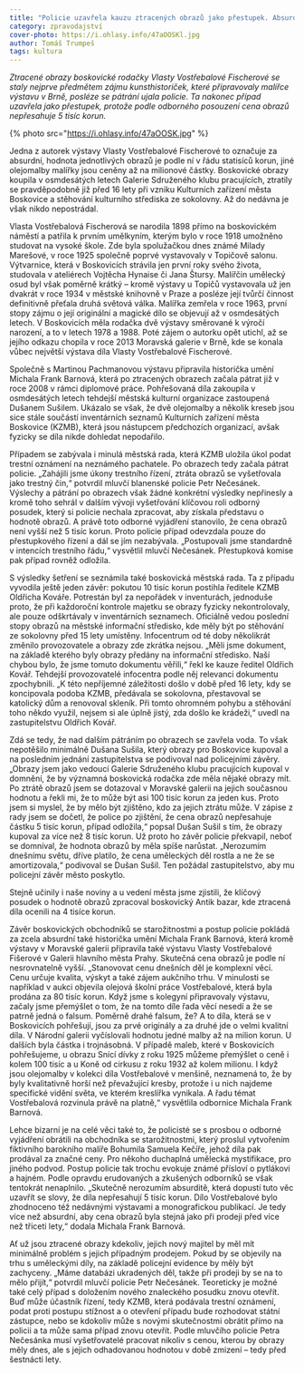 ```yaml
---
title: "Policie uzavřela kauzu ztracených obrazů jako přestupek. Absurdní, hodnotí závěr odbornice"
category: zpravodajství
cover-photo: https://i.ohlasy.info/47aOOSKl.jpg
author: Tomáš Trumpeš
tags: kultura
---
```


*Ztracené obrazy boskovické rodačky Vlasty Vostřebalové Fischerové se staly nejprve předmětem zájmu kunsthistoriček, které připravovaly malířce výstavu v Brně, posléze se pátrání ujala policie. Ta nakonec případ uzavřela jako přestupek, protože podle odborného posouzení cena obrazů nepřesahuje 5 tisíc korun.*

{% photo src="https://i.ohlasy.info/47aOOSK.jpg" %}

Jedna z autorek výstavy Vlasty Vostřebalové Fischerové to označuje za absurdní, hodnota jednotlivých obrazů je podle ní v řádu statisíců korun, jiné olejomalby malířky jsou ceněny až na milionové částky. Boskovické obrazy koupila v osmdesátých letech Galerie Sdruženého klubu pracujících, ztratily se pravděpodobně již před 16 lety při vzniku Kulturních zařízení města Boskovice a stěhování kulturního střediska ze sokolovny. Až do nedávna je však nikdo nepostrádal.

Vlasta Vostřebalová Fischerová se narodila 1898 přímo na boskovickém náměstí a patřila k prvním umělkyním, kterým bylo v roce 1918 umožněno studovat na vysoké škole. Zde byla spolužačkou dnes známé Milady Marešové, v roce 1925 společně poprvé vystavovaly v Topičově salonu. Výtvarnice, která v Boskovicích strávila jen první roky svého života, studovala v ateliérech Vojtěcha Hynaise či Jana Štursy. Malířčin umělecký osud byl však poměrně krátký – kromě výstavy u Topičů vystavovala už jen dvakrát v roce 1934 v městské knihovně v Praze a posléze její tvůrčí činnost definitivně přeťala druhá světová válka. Malířka zemřela v roce 1963, první stopy zájmu o její originální a magické dílo se objevují až v osmdesátých letech. V Boskovicích měla rodačka dvě výstavy směrované k výročí narození, a to v letech 1978 a 1988. Poté zájem o autorku opět utichl, až se jejího odkazu chopila v roce 2013 Moravská galerie v Brně, kde se konala vůbec největší výstava díla Vlasty Vostřebalové Fischerové.

Společně s Martinou Pachmanovou výstavu připravila historička umění Michala Frank Barnová, která po ztracených obrazech začala pátrat již v roce 2008 v rámci diplomové práce.  Pohřešovaná díla zakoupila v osmdesátých letech tehdejší městská kulturní organizace zastoupená Dušanem Sušilem. Ukázalo se však, že dvě olejomalby a několik kreseb jsou sice stále součástí inventárních seznamů Kulturních zařízení města Boskovice (KZMB), která jsou nástupcem předchozích organizací, avšak fyzicky se díla nikde dohledat nepodařilo.

Případem se zabývala i minulá městská rada, která KZMB uložila úkol podat trestní oznámení na neznámého pachatele. Po obrazech tedy začala pátrat policie. „Zahájili jsme úkony trestního řízení, ztráta obrazů se vyšetřovala jako trestný čin,“ potvrdil mluvčí blanenské policie Petr Nečesánek. Výslechy a pátrání po obrazech však žádné konkrétní výsledky nepřinesly a kromě toho sehrál v dalším vývoji vyšetřování klíčovou roli odborný posudek, který si policie nechala zpracovat, aby získala představu o hodnotě obrazů. A právě toto odborné vyjádření stanovilo, že cena obrazů není vyšší než 5 tisíc korun. Proto policie případ odevzdala pouze do přestupkového řízení a dál se jím nezabývala. „Postupovali jsme standardně v intencích trestního řádu,“ vysvětlil mluvčí Nečesánek. Přestupková komise pak případ rovněž odložila.

S výsledky šetření se seznámila také boskovická městská rada. Ta z případu vyvodila ještě jeden závěr: pokutou 10 tisíc korun postihla ředitele KZMB Oldřicha Kováře. Potrestán byl za nepořádek v inventurách, jednoduše proto, že při každoroční kontrole majetku se obrazy fyzicky nekontrolovaly, ale pouze odškrtávaly v inventárních seznamech. Oficiálně vedou poslední stopy obrazů na městské informační středisko, kde měly být po stěhování ze sokolovny před 15 lety umístěny. Infocentrum od té doby několikrát změnilo provozovatele a obrazy zde zkrátka nejsou. „Měli jsme dokument, na základě kterého byly obrazy předány na informační středisko. Naší chybou bylo, že jsme tomuto dokumentu věřili,“ řekl ke kauze ředitel Oldřich Kovář. Tehdejší provozovatelé infocentra podle něj relevanci dokumentu zpochybnili. „K této nepříjemné záležitosti došlo v době před 16 lety, kdy se koncipovala podoba KZMB, předávala se sokolovna, přestavoval se katolický dům a renovoval skleník. Při tomto ohromném pohybu a stěhování toho někdo využil, nejsem si ale úplně jistý, zda došlo ke krádeži,“ uvedl na zastupitelstvu Oldřich Kovář.

Zdá se tedy, že nad dalším pátráním po obrazech se zavřela voda. To však nepotěšilo minimálně Dušana Sušila, který obrazy pro Boskovice kupoval a na posledním jednání zastupitelstva se podivoval nad policejními závěry. „Obrazy jsem jako vedoucí Galerie Sdruženého klubu pracujících kupoval v domnění, že by významná boskovická rodačka zde měla nějaké obrazy mít. Po ztrátě obrazů jsem se dotazoval v Moravské galerii na jejich současnou hodnotu a řekli mi, že to může být asi 100 tisíc korun za jeden kus. Proto jsem si myslel, že by mělo být zjištěno, kdo za jejich ztrátu může. V zápise z rady jsem se dočetl, že police po zjištění, že cena obrazů nepřesahuje částku 5 tisíc korun, případ odložila,“ popsal Dušan Sušil s tím, že obrazy kupoval za více než 8 tisíc korun. Už proto ho závěr policie překvapil, neboť se domníval, že hodnota obrazů by měla spíše narůstat. „Nerozumím dnešnímu světu, dříve platilo, že cena uměleckých děl rostla a ne že se amortizovala,“ podivoval se Dušan Sušil. Ten požádal zastupitelstvo, aby mu policejní závěr město poskytlo.

Stejně učinily i naše noviny a u vedení města jsme zjistili, že klíčový posudek o hodnotě obrazů zpracoval boskovický Antik bazar, kde ztracená díla ocenili na 4 tisíce korun.

Závěr boskovických obchodníků se starožitnostmi a postup policie pokládá za zcela absurdní také historička umění Michala Frank Barnová, která kromě výstavy v Moravské galerii připravila také výstavu Vlasty Vostřebalové Fišerové v Galerii hlavního města Prahy. Skutečná cena obrazů je podle ní nesrovnatelně vyšší. „Stanovovat cenu dnešních děl je komplexní věcí. Cenu určuje kvalita, výskyt a také zájem aukčního trhu. V minulosti se například v aukci objevila olejová školní práce Vostřebalové, která byla prodána za 80 tisíc korun. Když jsme s kolegyní připravovaly výstavu, začaly jsme přemýšlet o tom, že na tomto díle řada věcí nesedí a že se patrně jedná o falsum. Poměrně drahé falsum, že? A to díla, která se v Boskovicích pohřešují, jsou za prvé originály a za druhé jde o velmi kvalitní díla. V Národní galerii vyčíslovali hodnotu jedné malby až na milion korun. U dalších byla částka i trojnásobná. V případě maleb, které v Boskovicích pohřešujeme,  u obrazu Snící dívky z roku 1925 můžeme přemýšlet o ceně i kolem 100 tisíc a u Koně od cirkusu z roku 1932 až kolem milionu. I když jsou olejomalby v kolekci díla Vostřebalové v menšině, neznamená to, že by byly kvalitativně horší než převažující kresby, protože i u nich najdeme specifické vidění světa, ve kterém kreslířka vynikala. A řadu témat Vostřebalová rozvinula právě na platně,“ vysvětlila odbornice Michala Frank Barnová.

Lehce bizarní je na celé věci také to, že policisté se s prosbou o odborné vyjádření obrátili na obchodníka se starožitnostmi, který proslul vytvořením fiktivního barokního malíře Bohumila Samuela Kečíře, jehož díla pak prodával za značné ceny. Pro někoho duchaplná umělecká mystifikace, pro jiného podvod. Postup policie tak trochu evokuje známé přísloví o pytlákovi a hajném. Podle opravdu erudovaných a zkušených odborníků se však tentokrát nenaplnilo. „Skutečně nerozumím absurditě, která dopustí tuto věc uzavřít se slovy, že díla nepřesahují 5 tisíc korun. Dílo Vostřebalové bylo zhodnoceno též nedávnými výstavami a monografickou publikací. Je tedy více než absurdní, aby cena obrazů byla stejná jako při prodeji před více než třiceti lety,“ dodala Michala Frank Barnová.

Ať už jsou ztracené obrazy kdekoliv, jejich nový majitel by měl mít minimálně problém s jejich případným prodejem. Pokud by se objevily na trhu s uměleckými díly, na základě policejní evidence by měly být zachyceny. „Máme databázi ukradených děl, takže při prodeji by se na to mělo přijít,“ potvrdil mluvčí policie Petr Nečesánek. Teoreticky je možné také celý případ s doložením nového znaleckého posudku znovu otevřít. Buď může účastník řízení, tedy KZMB, která podávala trestní oznámení, podat proti postupu stížnost a o otevření případu bude rozhodovat státní zástupce, nebo se kdokoliv může s novými skutečnostmi obrátit přímo na policii a ta může sama případ znovu otevřít. Podle mluvčího policie Petra Nečesánka musí vyšetřovatelé pracovat nikoliv s cenou, kterou by obrazy měly dnes, ale s jejich odhadovanou hodnotou v době zmizení – tedy před šestnácti lety.
